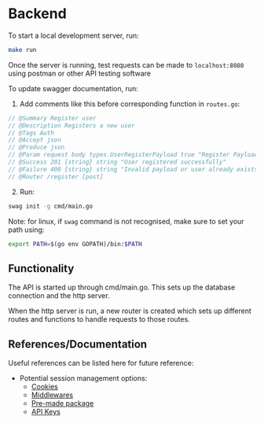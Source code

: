 # Backend

To start a local development server, run:

```bash
make run
```

Once the server is running, test requests can be made to `localhost:8080` using postman or other API testing software

To update swagger documentation, run:
1. Add comments like this before corresponding function in `routes.go`:
```ts
// @Summary Register user
// @Description Registers a new user
// @Tags Auth
// @Accept json
// @Produce json
// @Param request body types.UserRegisterPayload true "Register Payload"
// @Success 201 {string} string "User registered successfully"
// @Failure 400 {string} string "Invalid payload or user already exists"
// @Router /register [post]
```
2. Run:
```bash
swag init -g cmd/main.go
```

Note: for linux, if `swag` command is not recognised, make sure to set your path using:
```bash
export PATH=$(go env GOPATH)/bin:$PATH
```

## Functionality

The API is started up through cmd/main.go. This sets up the database connection and the http server.

When the http server is run, a new router is created which sets up different routes and functions to handle requests to those routes.

## References/Documentation

Useful references can be listed here for future reference:

* Potential session management options:
  * [Cookies](https://astaxie.gitbooks.io/build-web-application-with-golang/content/en/06.2.html)
  * [Middlewares](https://medium.com/@fasgolangdev/how-to-create-a-secure-authentication-api-in-golang-using-middlewares-6988632ddfd3)
  * [Pre-made package](https://github.com/alexedwards/scs)
  * [API Keys](https://dev.to/caiorcferreira/implementing-a-safe-and-sound-api-key-authorization-middleware-in-go-3g2c)
